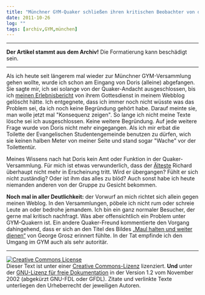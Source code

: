 ```yaml
---
title: "Münchner GYM-Quaker schließen ihren kritischen Beobachter von der Andacht aus"
date: 2011-10-26
log: ""
tags: [archiv,GYM,münchen]
---
```

<hr><b>Der Artikel stammt aus dem Archiv!</b> Die Formatierung kann beschädigt sein.<hr>

<p>Als ich heute seit längerem mal wieder zur Münchner GYM-Versammlung gehen wollte, wurde ich schon am Eingang von Doris (alleine) abgefangen. Sie sagte mir, ich sei solange von der Quaker-Andacht ausgeschlossen, bis ich <a href="http://www.the-independent-friend.de/?q=node/750">meinen Erlebnisbericht</a> von ihrem Gottesdienst in meinem Webblog gelöscht hätte. Ich entgegnete, dass ich immer noch nicht wüsste was das Problem sei, da ich noch keine Begründung gehört habe. Darauf meinte sie, man wolle jetzt mal "Konsequenz zeigen". So lange ich nicht meine Texte lösche sei ich ausgeschlossen. Keine weitere Begründung. Auf jede weitere Frage wurde von Doris nicht mehr eingegangen. Als ich mir erbat die Toilette der Evangelischen Studentengemeinde benutzen zu dürfen, wich sie keinen halben Meter von meiner Seite und stand sogar "Wache" vor der Toilettentür.</p>

<p>Meines Wissens nach hat Doris kein Amt oder Funktion in der Quaker-Versammlung. Für mich ist etwas verwunderlich, dass der <a href="http://de.wikipedia.org/wiki/Glossar_Qu%C3%A4kertum#.C3.84ltester">Älteste</a> Richard überhaupt nicht mehr in Erscheinung tritt. Wird er übergangen? Fühlt er sich nicht zuständig? Oder ist ihm das alles zu blöd? Auch sonst habe ich heute niemanden anderen von der Gruppe zu Gesicht bekommen.</p>

<!--
<p>Soweit ich weiß, ist der Vorgang einmalig in der Quakerisch-Deutschen Nachkriegsgeschichte. Mir ist überhaupt nur ein dokumentierter Fall bekannt, wo Menschen von einer Quaker-Andacht ausgeschlossen wurden. Das was in Wien zur Nazi-Zeit. Da durften nur Arier in die Andacht!</p>
-->

 <p><b>Noch mal in aller Deutlichkeit:</b> der Vorwurf an mich richtet sich allein gegen meinen Weblog. In den Versammlungen, pöbele ich nicht rum oder schreie Leute an oder bedrohe jemandem. Ich bin ein ganz normaler Besucher, der gerne mal kritisch nachfragt. Was aber offensichtlich ein Problem unter GYM-Quakern ist. Ein andere Quaker-Freund kommentierte den Vorgang dahingehend, dass er sich an den Titel des Bildes <a href="http://www.the-independent-friend.de/?q=node/499">„Maul halten und weiter dienen“</a> von George Grosz erinnert fühlte. In der Tat empfinde ich den Umgang im GYM auch als sehr autoritär. </p>    


<hr />
<p><a href="http://creativecommons.org/licenses/by-sa/3.0/de/" rel="license"><img src="http://i.creativecommons.org/l/by-sa/3.0/de/88x31.png" style="border-width: 0pt;" alt="Creative Commons License" /></a><br />
Dieser <span rel="dc:type" href="http://purl.org/dc/dcmitype/Text" xmlns:dc="http://purl.org/dc/elements/1.1/">Text</span> ist unter einer <a href="http://creativecommons.org/licenses/by-sa/3.0/de/" rel="license">Creative Commons-Lizenz</a> lizenziert. <b>Und</b> unter der <a href="http://de.wikipedia.org/wiki/GFDL">GNU-Lizenz f&uuml;r freie Dokumentation</a> in der Version 1.2 vom November 2002 (abgek&uuml;rzt GNU-FDL oder GFDL). Zitate und verlinkte Texte unterliegen den Urheberrecht der jeweiligen Autoren.</p>
